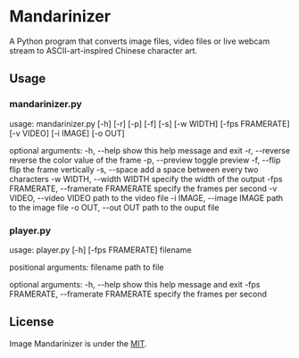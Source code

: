 # Mandarinizer
A Python program that converts image files, video files or live webcam stream to ASCII-art-inspired Chinese character art.

## Usage
### mandarinizer.py
usage: mandarinizer.py [-h] [-r] [-p] [-f] [-s] [-w WIDTH] [-fps FRAMERATE]
                       [-v VIDEO] [-i IMAGE] [-o OUT]

optional arguments:
  -h, --help            show this help message and exit
  -r, --reverse         reverse the color value of the frame
  -p, --preview         toggle preview
  -f, --flip            flip the frame vertically
  -s, --space           add a space between every two characters
  -w WIDTH, --width WIDTH
                        specify the width of the output
  -fps FRAMERATE, --framerate FRAMERATE
                        specify the frames per second
  -v VIDEO, --video VIDEO
                        path to the video file
  -i IMAGE, --image IMAGE
                        path to the image file
  -o OUT, --out OUT     path to the ouput file

### player.py
usage: player.py [-h] [-fps FRAMERATE] filename

positional arguments:
  filename              path to file

optional arguments:
  -h, --help            show this help message and exit
  -fps FRAMERATE, --framerate FRAMERATE
                        specify the frames per second

## License
Image Mandarinizer is under the [MIT](./LICENSE).
